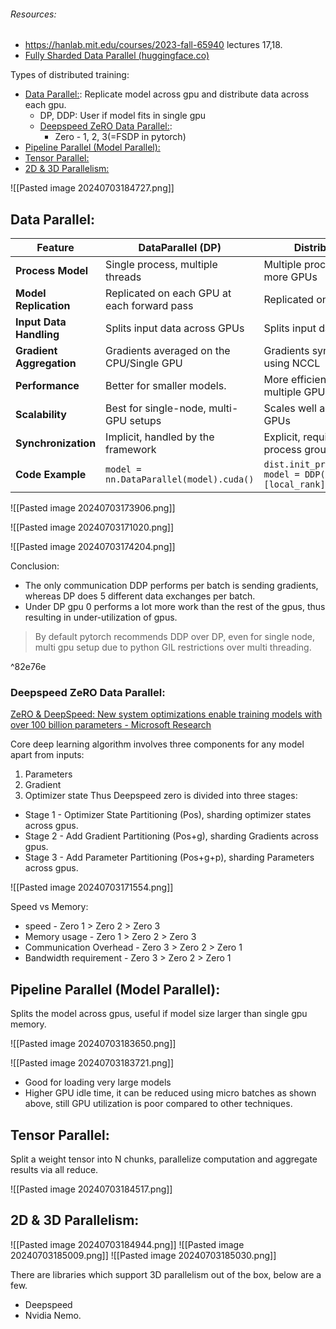 
###### Resources:
- https://hanlab.mit.edu/courses/2023-fall-65940 lectures 17,18.
- [Fully Sharded Data Parallel (huggingface.co)](https://huggingface.co/docs/transformers/main/en/perf_train_gpu_many)

Types of distributed training:
- [Data Parallel:](#Data%20Parallel): Replicate model across gpu and distribute data across each gpu.
	- DP, DDP: User if model fits in single gpu
	- [Deepspeed ZeRO Data Parallel:](#Deepspeed%20ZeRO%20Data%20Parallel):
		- Zero - 1, 2, 3(=FSDP in pytorch)
- [Pipeline Parallel (Model Parallel):](#Pipeline%20Parallel%20(Model%20Parallel))
- [Tensor Parallel:](#Tensor%20Parallel)
- [2D & 3D Parallelism:](#2D%20&%203D%20Parallelism)

![[Pasted image 20240703184727.png]]

## Data Parallel:

| Feature                  | DataParallel (DP)                           | DistributedDataParallel (DDP)                                                          |
| ------------------------ | ------------------------------------------- | -------------------------------------------------------------------------------------- |
| **Process Model**        | Single process, multiple threads            | Multiple processes, each handling one or more GPUs                                     |
| **Model Replication**    | Replicated on each GPU at each forward pass | Replicated once per process                                                            |
| **Input Data Handling**  | Splits input data across GPUs               | Splits input data across processes                                                     |
| **Gradient Aggregation** | Gradients averaged on the CPU/Single GPU    | Gradients synchronized across processes using NCCL                                     |
| **Performance**          | Better for smaller models.                  | More efficient, better scaling across multiple GPUs and nodes.                         |
| **Scalability**          | Best for single-node, multi-GPU setups      | Scales well across multiple nodes and GPUs                                             |
| **Synchronization**      | Implicit, handled by the framework          | Explicit, requires setting up distributed process groups                               |
| **Code Example**         | `model = nn.DataParallel(model).cuda()`     | `dist.init_process_group(backend='nccl'); model = DDP(model, device_ids=[local_rank])` |

![[Pasted image 20240703173906.png]]

![[Pasted image 20240703171020.png]]

![[Pasted image 20240703174204.png]]

Conclusion:
- The only communication DDP performs per batch is sending gradients, whereas DP does 5 different data exchanges per batch.
- Under DP gpu 0 performs a lot more work than the rest of the gpus, thus resulting in under-utilization of gpus.

> By default pytorch recommends DDP over DP, even for single node, multi gpu setup due to python GIL restrictions over multi threading.

^82e76e


### Deepspeed ZeRO Data Parallel:
[ZeRO & DeepSpeed: New system optimizations enable training models with over 100 billion parameters - Microsoft Research](https://www.microsoft.com/en-us/research/blog/zero-deepspeed-new-system-optimizations-enable-training-models-with-over-100-billion-parameters/)

Core deep learning algorithm involves three components for any model apart from inputs:
1. Parameters
2. Gradient
3. Optimizer state
Thus Deepspeed zero is divided into three stages:
- Stage 1 - Optimizer State Partitioning (Pos), sharding optimizer states across gpus.
- Stage 2 - Add Gradient Partitioning (Pos+g), sharding Gradients across gpus.
- Stage 3 - Add Parameter Partitioning (Pos+g+p), sharding Parameters across gpus.

![[Pasted image 20240703171554.png]]

Speed vs Memory:
- speed - Zero 1 >  Zero 2  >  Zero 3
- Memory usage - Zero 1 >  Zero 2 >  Zero 3
- Communication Overhead - Zero 3 >  Zero 2 >  Zero 1
- Bandwidth requirement - Zero 3 >  Zero 2 >  Zero 1 


## Pipeline Parallel (Model Parallel):

Splits the model across gpus, useful if model size larger than single gpu memory.

![[Pasted image 20240703183650.png]]

![[Pasted image 20240703183721.png]]

- Good for loading very large models
- Higher GPU idle time, it can be reduced using micro batches as shown above, still GPU utilization is poor compared to other techniques.

## Tensor Parallel:

Split a weight tensor into N chunks, parallelize computation and aggregate results via all reduce.

![[Pasted image 20240703184517.png]]


## 2D & 3D Parallelism:

![[Pasted image 20240703184944.png]]
![[Pasted image 20240703185009.png]]
![[Pasted image 20240703185030.png]]

There are libraries which support 3D parallelism out of the box, below are a few.
- Deepspeed
- Nvidia Nemo.

